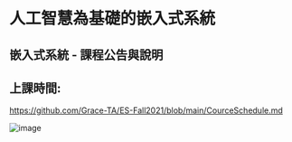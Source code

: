 # 人工智慧為基礎的嵌入式系統

## 嵌入式系統 - 課程公告與說明

## 上課時間:

https://github.com/Grace-TA/ES-Fall2021/blob/main/CourceSchedule.md

![image](https://user-images.githubusercontent.com/89304181/130322079-320e83df-63ba-4da2-82bc-f409fc4c2d05.png)

